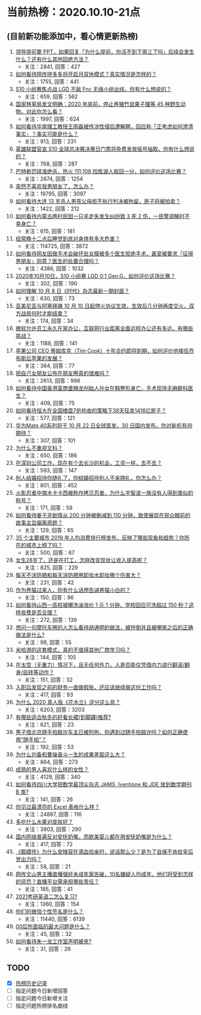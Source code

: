 # 当前热榜：2020.10.10-21点
## (目前新功能添加中，看心情更新热榜)
1. [领导提前要 PPT，如果回复「为什么提前，你活不到下周三了吗」后续会发生什么？还有什么其他回绝方法？](https://www.zhihu.com/question/424857945)
    * 关注：2841, 回答：427
2. [如何看待网传拼多多将开启月双休模式？真实情况是怎样的？](https://www.zhihu.com/question/424916186)
    * 关注：1755, 回答：441
3. [S10 小组赛焦点战 LGD 不敌 Fnc 无缘小组出线，你有什么想说的？](https://www.zhihu.com/question/425006256)
    * 关注：659, 回答：562
4. [国家林草局发文明确：2020 年底前，停止养殖竹鼠果子狸等 45 种野生动物，对此你怎么看？](https://www.zhihu.com/question/424845201)
    * 关注：1997, 回答：624
5. [如何看待华南理工教授王雨磊被传涉性侵后遭解聘，回应称「正考虑如何澄清事实」？事实可能是什么？](https://www.zhihu.com/question/424962162)
    * 关注：913, 回答：231
6. [英雄联盟官宣 S10 全球总决赛决赛日门票将免费发放摇号抽取，你有什么想说的？](https://www.zhihu.com/question/424944244)
    * 关注：768, 回答：287
7. [巴特勒罚球准绝杀，热火 111:108 险胜湖人扳回一分，如何评价这场比赛？](https://www.zhihu.com/question/424918280)
    * 关注：2674, 回答：1254
8. [突然不喜欢我男朋友了，怎么办？](https://www.zhihu.com/question/28535895)
    * 关注：19795, 回答：3097
9. [如何看待大连 13 岁杀人男孩父母拒不执行判决被拘留，房子将被拍卖？](https://www.zhihu.com/question/424832482)
    * 关注：1422, 回答：212
10. [如何看待内蒙古两村民因一只羊走失发生纠纷致 3 死 2 伤，一民警调解时不幸身亡？](https://www.zhihu.com/question/424927196)
    * 关注：615, 回答：181
11. [经常晚十二点后睡觉到底对身体有多大危害？](https://www.zhihu.com/question/19632354)
    * 关注：114725, 回答：3872
12. [如何看待网友因做手术会破坏处女膜被多个医生拒绝手术，甚至被要求「征得男朋友」同意？医生的处置合理吗？](https://www.zhihu.com/question/424795007)
    * 关注：4386, 回答：1032
13. [2020年10月10日，S10 小组赛 LGD 0:1 Gen.G，如何评价这场比赛？](https://www.zhihu.com/question/424983948)
    * 关注：302, 回答：190
14. [如何理解 10 月 8 日《时代》杂志最新一期封面？](https://www.zhihu.com/question/424846404)
    * 关注：630, 回答：73
15. [亚美尼亚与阿塞拜疆 10 月 10 日起停火协议生效，生效后几分钟再度交火，双方战局何时才能结束？](https://www.zhihu.com/question/424917941)
    * 关注：174, 回答：34
16. [微软允许员工永久在家办公，互联网行业距离全面远程办公还有多远，有哪些挑战？](https://www.zhihu.com/question/424913552)
    * 关注：1188, 回答：141
17. [苹果公司 CEO 蒂姆库克（Tim Cook）十年合约即将到期，如何评价他接任乔布斯后苹果的发展？](https://www.zhihu.com/question/424604443)
    * 关注：384, 回答：77
18. [把自己女朋友公布在朋友圈真的很难吗？](https://www.zhihu.com/question/413854974)
    * 关注：2613, 回答：996
19. [如何看待中国香港富商堡狮龙创始人孙女在韩整形身亡，手术现场无麻醉科医生？](https://www.zhihu.com/question/424952028)
    * 关注：409, 回答：75
20. [如何看待恒大在全国楼盘7折抢收的策略下38天狂卖1416亿房子？](https://www.zhihu.com/question/424816973)
    * 关注：577, 回答：121
21. [华为Mate 40系列将于 10 月 22 日全球首发，30 日国内发布，你对新机有何期待？](https://www.zhihu.com/question/424926168)
    * 关注：307, 回答：101
22. [为什么不重视文科？](https://www.zhihu.com/question/301674272)
    * 关注：650, 回答：186
23. [在深圳公司工作，现在有个去长沙的机会，工资一样，去不去？](https://www.zhihu.com/question/424876485)
    * 关注：593, 回答：147
24. [别人结婚招待你随礼了，你结婚招待别人不来随礼，你怎么办？](https://www.zhihu.com/question/324513718)
    * 关注：801, 回答：452
25. [火影忍者中旗木卡卡西被称作拷贝忍者，为什么宇智波一族没有人得到类似的称号？](https://www.zhihu.com/question/424577213)
    * 关注：171, 回答：59
26. [如何看待姜子牙剧情从 200 分钟被删减到 110 分钟，致使展现在观众眼前的故事主旨偏离原题？](https://www.zhihu.com/question/424021853)
    * 关注：129, 回答：65
27. [35 个主要城市 2019 年人均消费排行榜发布，反映了哪些现象和趋势？你所在的城市上榜了吗？](https://www.zhihu.com/question/424780561)
    * 关注：500, 回答：67
28. [女生28岁了，还是在打工，怎样改变现状让收入提高呢？](https://www.zhihu.com/question/306092009)
    * 关注：825, 回答：229
29. [每天不涂防晒和每天涂防晒用卸妆水卸妆哪个伤害大？](https://www.zhihu.com/question/281693479)
    * 关注：231, 回答：42
30. [作为养猫过来人，你有什么话想告诫养猫小白的？](https://www.zhihu.com/question/423319517)
    * 关注：150, 回答：96
31. [如何看待山西一高校被曝洗澡涨价 1 元 1 分钟，学校回应可洗超过 150 秒？这样收费是否合理？](https://www.zhihu.com/question/424976187)
    * 关注：272, 回答：139
32. [想问一句摩托车圈的人怎么看待胡通明的做法，被拌倒并且被嘲笑之后的正确做法是什么?](https://www.zhihu.com/question/424612923)
    * 关注：98, 回答：55
33. [米哈游的这套模式，真的不值得其他厂商学习吗？](https://www.zhihu.com/question/423801471)
    * 关注：144, 回答：105
34. [在太空（无重力）情况下，且无任何外力，人是否能仅凭借内力进行翻滚/翻身/自转等动作？](https://www.zhihu.com/question/419125508)
    * 关注：151, 回答：32
35. [入职后发现之前的财务一直做假账，还应该继续做这份工作吗？](https://www.zhihu.com/question/419078910)
    * 关注：417, 回答：93
36. [为什么 2020 真人版《花木兰》评分这么低？](https://www.zhihu.com/question/419451113)
    * 关注：6203, 回答：3203
37. [有哪些适合秋冬的好看长裙(到脚踝)推荐?](https://www.zhihu.com/question/351852619)
    * 关注：621, 回答：23
38. [男子借北京随手拍敲诈车主已被刑拘，你遇到过随手拍敲诈吗？如何正确使用“随手拍”？](https://www.zhihu.com/question/424841148)
    * 关注：192, 回答：53
39. [为什么刘备和曹操奋斗一生的成果差距这么大？](https://www.zhihu.com/question/411821840)
    * 关注：864, 回答：273
40. [成熟的男人喜欢什么样的女性？](https://www.zhihu.com/question/20454434)
    * 关注：4129, 回答：340
41. [如何看待四川大学把数学最顶尖杂志 JAMS, Iventione 和 JDE 放到数学期刊 B 类?](https://www.zhihu.com/question/424297900)
    * 关注：141, 回答：26
42. [你见过最漂亮的 Excel 表格什么样？](https://www.zhihu.com/question/56375334)
    * 关注：24887, 回答：116
43. [多吃什么水果对皮肤好？](https://www.zhihu.com/question/63522933)
    * 关注：3903, 回答：290
44. [国内网络普遍反对安抚奶嘴，而欧美婴儿都在用安抚奶嘴是为什么？](https://www.zhihu.com/question/35780900)
    * 关注：417, 回答：72
45. [《甄嬛传》为什么安陵容在滴血验亲时，说话那么少？是为了自保不肯给皇后党出力吗？](https://www.zhihu.com/question/423862813)
    * 关注：58, 回答：21
46. [网传文山男主播直播强奸未成年案告破，10名嫌疑人均成年，他们将受到怎样的惩罚？直播平台需承担哪些责任？](https://www.zhihu.com/question/424977958)
    * 关注：185, 回答：41
47. [2021考研英语二怎么复习?](https://www.zhihu.com/question/345999488)
    * 关注：1360, 回答：154
48. [你们的微信个性签名是什么？](https://www.zhihu.com/question/375437376)
    * 关注：11440, 回答：6139
49. [00后所面临的最大问题是什么？](https://www.zhihu.com/question/265759404)
    * 关注：45, 回答：32
50. [如何看待朱一龙工作室声明被夹?](https://www.zhihu.com/question/424851522)
    * 关注：31, 回答：26
## TODO
* [x] [热榜历史记录](hot_history/AllHot.md)
* [ ] 指定问题今日新增回答
* [ ] 指定问题今日新增关注
* [ ] 指定问题热榜排名曲线
